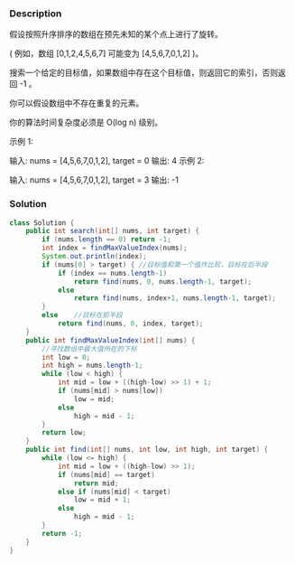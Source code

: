 ### Description
假设按照升序排序的数组在预先未知的某个点上进行了旋转。

( 例如，数组 [0,1,2,4,5,6,7] 可能变为 [4,5,6,7,0,1,2] )。

搜索一个给定的目标值，如果数组中存在这个目标值，则返回它的索引，否则返回 -1 。

你可以假设数组中不存在重复的元素。

你的算法时间复杂度必须是 O(log n) 级别。

示例 1:

输入: nums = [4,5,6,7,0,1,2], target = 0
输出: 4
示例 2:

输入: nums = [4,5,6,7,0,1,2], target = 3
输出: -1


### Solution
```java
class Solution {
    public int search(int[] nums, int target) {
        if (nums.length == 0) return -1;
        int index = findMaxValueIndex(nums);
        System.out.println(index);
        if (nums[0] > target) {	//目标值和第一个值作比较，目标在后半段
            if (index == nums.length-1)	
                return find(nums, 0, nums.length-1, target);
            else
                return find(nums, index+1, nums.length-1, target);
        }
        else	//目标在前半段
            return find(nums, 0, index, target);
    }
    public int findMaxValueIndex(int[] nums) {
		//寻找数组中最大值所在的下标
        int low = 0;
        int high = nums.length-1;
        while (low < high) {
            int mid = low + ((high-low) >> 1) + 1;
            if (nums[mid] > nums[low])
                low = mid;
            else
                high = mid - 1;
        }
        return low;
    }
    public int find(int[] nums, int low, int high, int target) {
        while (low <= high) {
            int mid = low + ((high-low) >> 1);
            if (nums[mid] == target)
                return mid;
            else if (nums[mid] < target)
                low = mid + 1;
            else
                high = mid - 1;
        }
        return -1;
    }
}
```
